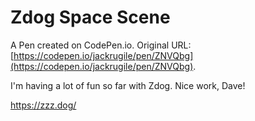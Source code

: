 # Zdog Space Scene

A Pen created on CodePen.io. Original URL: [https://codepen.io/jackrugile/pen/ZNVQbg](https://codepen.io/jackrugile/pen/ZNVQbg).

I'm having a lot of fun so far with Zdog. Nice work, Dave!

https://zzz.dog/
